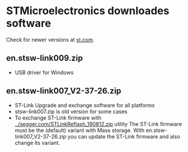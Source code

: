 # STMicroelectronics downloades software

Check for newer versions at [st.com](https://www.st.com).

## en.stsw-link009.zip

- USB driver for Windows

## en.stsw-link007_V2-37-26.zip

- ST-Link Upgrade and exchange software for all platforms
- stsw-link007.zip is old version for some cases
- To exchange ST-Link firmware with [../segger.com/STLinkReflash_190812.zip](../segger.com/STLinkReflash_190812.zip) utility The ST-Link firmware must be the (default) variant with Mass storage. With en.stsw-link007_V2-37-26.zip you can update the ST-Link firmware and also change its variant.
